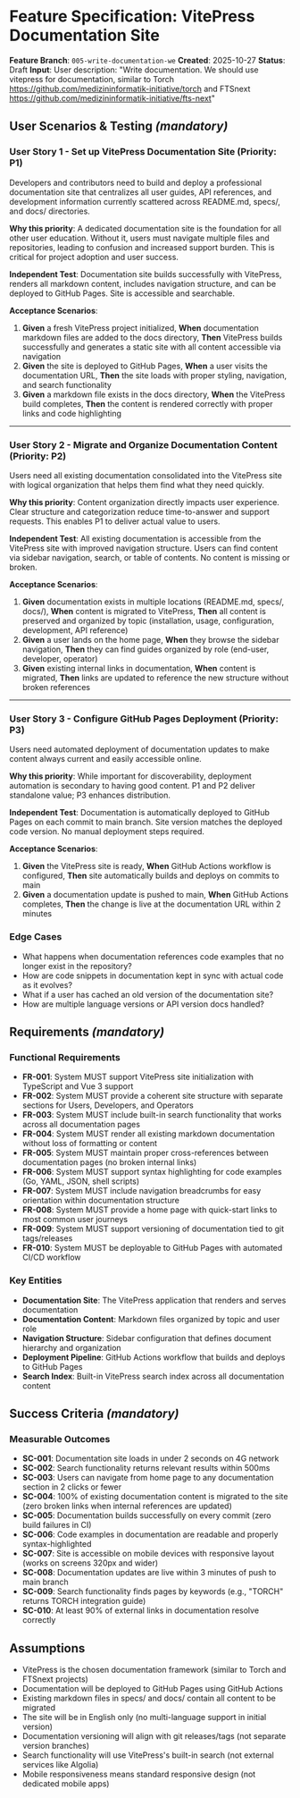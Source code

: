 # Feature Specification: VitePress Documentation Site

**Feature Branch**: `005-write-documentation-we`
**Created**: 2025-10-27
**Status**: Draft
**Input**: User description: "Write documentation. We should use vitepress for documentation, similar to Torch https://github.com/medizininformatik-initiative/torch and FTSnext https://github.com/medizininformatik-initiative/fts-next"

## User Scenarios & Testing *(mandatory)*

<!--
  IMPORTANT: User stories should be PRIORITIZED as user journeys ordered by importance.
  Each user story/journey must be INDEPENDENTLY TESTABLE - meaning if you implement just ONE of them,
  you should still have a viable MVP (Minimum Viable Product) that delivers value.
  
  Assign priorities (P1, P2, P3, etc.) to each story, where P1 is the most critical.
  Think of each story as a standalone slice of functionality that can be:
  - Developed independently
  - Tested independently
  - Deployed independently
  - Demonstrated to users independently
-->

### User Story 1 - Set up VitePress Documentation Site (Priority: P1)

Developers and contributors need to build and deploy a professional documentation site that centralizes all user guides, API references, and development information currently scattered across README.md, specs/, and docs/ directories.

**Why this priority**: A dedicated documentation site is the foundation for all other user education. Without it, users must navigate multiple files and repositories, leading to confusion and increased support burden. This is critical for project adoption and user success.

**Independent Test**: Documentation site builds successfully with VitePress, renders all markdown content, includes navigation structure, and can be deployed to GitHub Pages. Site is accessible and searchable.

**Acceptance Scenarios**:

1. **Given** a fresh VitePress project initialized, **When** documentation markdown files are added to the docs directory, **Then** VitePress builds successfully and generates a static site with all content accessible via navigation
2. **Given** the site is deployed to GitHub Pages, **When** a user visits the documentation URL, **Then** the site loads with proper styling, navigation, and search functionality
3. **Given** a markdown file exists in the docs directory, **When** the VitePress build completes, **Then** the content is rendered correctly with proper links and code highlighting

---

### User Story 2 - Migrate and Organize Documentation Content (Priority: P2)

Users need all existing documentation consolidated into the VitePress site with logical organization that helps them find what they need quickly.

**Why this priority**: Content organization directly impacts user experience. Clear structure and categorization reduce time-to-answer and support requests. This enables P1 to deliver actual value to users.

**Independent Test**: All existing documentation is accessible from the VitePress site with improved navigation structure. Users can find content via sidebar navigation, search, or table of contents. No content is missing or broken.

**Acceptance Scenarios**:

1. **Given** documentation exists in multiple locations (README.md, specs/, docs/), **When** content is migrated to VitePress, **Then** all content is preserved and organized by topic (installation, usage, configuration, development, API reference)
2. **Given** a user lands on the home page, **When** they browse the sidebar navigation, **Then** they can find guides organized by role (end-user, developer, operator)
3. **Given** existing internal links in documentation, **When** content is migrated, **Then** links are updated to reference the new structure without broken references

---

### User Story 3 - Configure GitHub Pages Deployment (Priority: P3)

Users need automated deployment of documentation updates to make content always current and easily accessible online.

**Why this priority**: While important for discoverability, deployment automation is secondary to having good content. P1 and P2 deliver standalone value; P3 enhances distribution.

**Independent Test**: Documentation is automatically deployed to GitHub Pages on each commit to main branch. Site version matches the deployed code version. No manual deployment steps required.

**Acceptance Scenarios**:

1. **Given** the VitePress site is ready, **When** GitHub Actions workflow is configured, **Then** site automatically builds and deploys on commits to main
2. **Given** a documentation update is pushed to main, **When** GitHub Actions completes, **Then** the change is live at the documentation URL within 2 minutes

### Edge Cases

- What happens when documentation references code examples that no longer exist in the repository?
- How are code snippets in documentation kept in sync with actual code as it evolves?
- What if a user has cached an old version of the documentation site?
- How are multiple language versions or API version docs handled?

## Requirements *(mandatory)*

<!--
  ACTION REQUIRED: The content in this section represents placeholders.
  Fill them out with the right functional requirements.
-->

### Functional Requirements

- **FR-001**: System MUST support VitePress site initialization with TypeScript and Vue 3 support
- **FR-002**: System MUST provide a coherent site structure with separate sections for Users, Developers, and Operators
- **FR-003**: System MUST include built-in search functionality that works across all documentation pages
- **FR-004**: System MUST render all existing markdown documentation without loss of formatting or content
- **FR-005**: System MUST maintain proper cross-references between documentation pages (no broken internal links)
- **FR-006**: System MUST support syntax highlighting for code examples (Go, YAML, JSON, shell scripts)
- **FR-007**: System MUST include navigation breadcrumbs for easy orientation within documentation structure
- **FR-008**: System MUST provide a home page with quick-start links to most common user journeys
- **FR-009**: System MUST support versioning of documentation tied to git tags/releases
- **FR-010**: System MUST be deployable to GitHub Pages with automated CI/CD workflow

### Key Entities

- **Documentation Site**: The VitePress application that renders and serves documentation
- **Documentation Content**: Markdown files organized by topic and user role
- **Navigation Structure**: Sidebar configuration that defines document hierarchy and organization
- **Deployment Pipeline**: GitHub Actions workflow that builds and deploys to GitHub Pages
- **Search Index**: Built-in VitePress search index across all documentation content

## Success Criteria *(mandatory)*

<!--
  ACTION REQUIRED: Define measurable success criteria.
  These must be technology-agnostic and measurable.
-->

### Measurable Outcomes

- **SC-001**: Documentation site loads in under 2 seconds on 4G network
- **SC-002**: Search functionality returns relevant results within 500ms
- **SC-003**: Users can navigate from home page to any documentation section in 2 clicks or fewer
- **SC-004**: 100% of existing documentation content is migrated to the site (zero broken links when internal references are updated)
- **SC-005**: Documentation builds successfully on every commit (zero build failures in CI)
- **SC-006**: Code examples in documentation are readable and properly syntax-highlighted
- **SC-007**: Site is accessible on mobile devices with responsive layout (works on screens 320px and wider)
- **SC-008**: Documentation updates are live within 3 minutes of push to main branch
- **SC-009**: Search functionality finds pages by keywords (e.g., "TORCH" returns TORCH integration guide)
- **SC-010**: At least 90% of external links in documentation resolve correctly

## Assumptions

- VitePress is the chosen documentation framework (similar to Torch and FTSnext projects)
- Documentation will be deployed to GitHub Pages using GitHub Actions
- Existing markdown files in specs/ and docs/ contain all content to be migrated
- The site will be in English only (no multi-language support in initial version)
- Documentation versioning will align with git releases/tags (not separate version branches)
- Search functionality will use VitePress's built-in search (not external services like Algolia)
- Mobile responsiveness means standard responsive design (not dedicated mobile apps)
